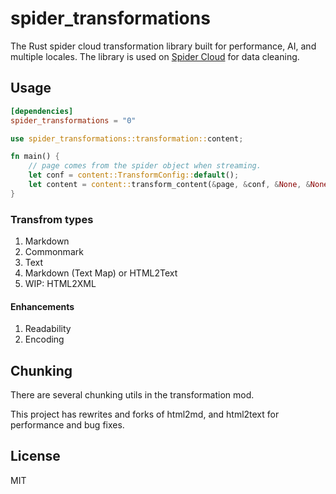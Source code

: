 # spider_transformations

The Rust spider cloud transformation library built for performance, AI, and multiple locales.
The library is used on [Spider Cloud](https://spider.cloud) for data cleaning.

## Usage

```toml
[dependencies]
spider_transformations = "0"
```

```rust
use spider_transformations::transformation::content;

fn main() {
    // page comes from the spider object when streaming.
    let conf = content::TransformConfig::default();
    let content = content::transform_content(&page, &conf, &None, &None);
}
```

### Transfrom types

1. Markdown
1. Commonmark
1. Text
1. Markdown (Text Map) or HTML2Text
1. WIP: HTML2XML

#### Enhancements

1. Readability
1. Encoding

## Chunking

There are several chunking utils in the transformation mod.

This project has rewrites and forks of html2md, and html2text for performance and bug fixes.

## License

MIT